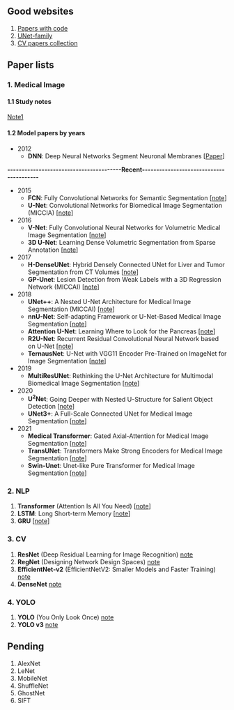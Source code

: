 ## Good websites
1. [Papers with code](https://paperswithcode.com/)
2. [UNet-family](https://github.com/ShawnBIT/UNet-family)
3. [CV papers collection](https://painterdrown.github.io/cv/)

## Paper lists
### 1. Medical Image
  #### 1.1 Study notes
  [Note1](https://github.com/ruiyangqin2016/paper_review/blob/main/Study_notes/main.md)
  #### 1.2 Model papers by years
  - 2012
    - **DNN**: Deep Neural Networks Segment Neuronal Membranes [[Paper](https://people.idsia.ch/~juergen/nips2012.pdf)]
    
  **----------------------------------------Recent----------------------------------------**
  - 2015
    - **FCN**: Fully Convolutional Networks for Semantic Segmentation [[note](https://github.com/ruiyangqin2016/paper_review/blob/main/CNN/FCN.md)]
    - **U-Net**: Convolutional Networks for Biomedical Image Segmentation (MICCIA) [[note](https://github.com/ruiyangqin2016/paper_review/blob/main/image_segmentation/UNet.md)]
  - 2016
    - **V-Net**: Fully Convolutional Neural Networks for Volumetric Medical Image Segmentation [[note](https://github.com/ruiyangqin2016/paper_review/blob/main/image_segmentation/2016/VNet.md)]
    - **3D U-Net**: Learning Dense Volumetric Segmentation from Sparse Annotation [[note](https://github.com/ruiyangqin2016/paper_review/blob/main/image_segmentation/2016/3DUNet.md)]
  - 2017
    - **H-DenseUNet**: Hybrid Densely Connected UNet for Liver and Tumor Segmentation from CT Volumes [[note](https://github.com/ruiyangqin2016/paper_review/blob/main/image_segmentation/2017/H-DenseUNet.md)]
    - **GP-Unet**: Lesion Detection from Weak Labels with a 3D Regression Network (MICCAI) [[note](https://github.com/ruiyangqin2016/paper_review/blob/main/image_segmentation/2017/GP-UNet.md)]
  - 2018
    - **UNet++**: A Nested U-Net Architecture for Medical Image Segmentation (MICCAI) [[note](https://github.com/ruiyangqin2016/paper_review/blob/main/image_segmentation/unet%2B%2B.md)]
    - **nnU-Net**: Self-adapting Framework or U-Net-Based Medical Image Segmentation [[note](https://github.com/ruiyangqin2016/paper_review/blob/main/image_segmentation/nnU-Net.md)]
    - **Attention U-Net**: Learning Where to Look for the Pancreas [[note](https://github.com/ruiyangqin2016/paper_review/blob/main/image_segmentation/attention_unet.md)]
    - **R2U-Net**: Recurrent Residual Convolutional Neural Network based on U-Net [[note](https://github.com/ruiyangqin2016/paper_review/blob/main/image_segmentation/R2U-Net.md)]
    - **TernausNet**: U-Net with VGG11 Encoder Pre-Trained on ImageNet for Image Segmentation [[note](https://github.com/ruiyangqin2016/paper_review/edit/main/image_segmentation/TernausNet.md)]
  - 2019
    - **MultiResUNet**: Rethinking the U-Net Architecture for Multimodal Biomedical Image Segmentation [[note](https://github.com/ruiyangqin2016/paper_review/blob/main/image_segmentation/multiResNet.md)]
  - 2020
    - **U<sup>2</sup>Net**: Going Deeper with Nested U-Structure for Salient Object Detection [[note](https://github.com/ruiyangqin2016/paper_review/blob/main/image_segmentation/2020/U2Net.md)]
    - **UNet3+**: A Full-Scale Connected UNet for Medical Image Segmentation [[note](https://github.com/ruiyangqin2016/paper_review/blob/main/image_segmentation/2020/UNet3Plus.md)]
  - 2021
    - **Medical Transformer**: Gated Axial-Attention for Medical Image Segmentation [[note](https://github.com/ruiyangqin2016/paper_review/blob/main/MICCAI/gated_axial.md)]
    - **TransUNet**: Transformers Make Strong Encoders for Medical Image Segmentation [[note](https://github.com/ruiyangqin2016/paper_review/blob/main/image_segmentation/2021/TransUNet.md)]
    - **Swin-Unet**: Unet-like Pure Transformer for Medical Image Segmentation [[note](https://github.com/ruiyangqin2016/paper_review/blob/main/image_segmentation/2021/Swin-Unet.md)]


### 2. NLP
1. **Transformer** (Attention Is All You Need) [[note](https://github.com/ruiyangqin2016/paper_review/blob/main/image_segmentation/Transformer.md)]
2. **LSTM**: Long Short-term Memory [[note](https://github.com/ruiyangqin2016/paper_review/blob/main/RNN/lstm.md)]
3. **GRU** [[note](https://github.com/ruiyangqin2016/paper_review/blob/main/RNN/GRU.md)]

### 3. CV
1. **ResNet** (Deep Residual Learning for Image Recognition) [note](https://github.com/ruiyangqin2016/paper_review/blob/main/CNN/ResNet.md)
2. **RegNet** (Designing Network Design Spaces) [note](https://github.com/ruiyangqin2016/paper_review/blob/main/CNN/RegNet.md)
3. **EfficientNet-v2** (EfficientNetV2: Smaller Models and Faster Training) [note](https://github.com/ruiyangqin2016/paper_review/edit/main/CNN/EfficientNet_v2.md)
4. **DenseNet** [note](https://github.com/ruiyangqin2016/paper_review/blob/main/CNN/DenseNet.md)

### 4. YOLO
1. **YOLO** (You Only Look Once) [note](https://github.com/ruiyangqin2016/paper_review/blob/main/CNN/YOLO.md)
2. **YOLO v3** [note](https://github.com/ruiyangqin2016/paper_review/blob/main/CNN/YOLOv3.md)

## Pending
1. AlexNet
2. LeNet
3. MobileNet
5. ShuffleNet
6. GhostNet
7. SIFT
